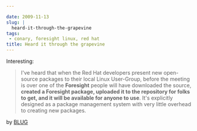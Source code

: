 ```yaml
---

date: 2009-11-13
slug: |
  heard-it-through-the-grapevine
tags:
 - conary, foresight linux, red hat
title: Heard it through the grapevine
---
```


Interesting:

> I've heard that when the Red Hat developers present new open-source
> packages to their local Linux User-Group, before the meeting is over
> one of the **Foresight** people will have downloaded the source,
> **created a Foresight package, uploaded it to the repository for folks
> to get, and it will be available for anyone to use**. It's explicitly
> designed as a package management system with very little overhead to
> creating new packages.

by
[BLUG](http://bloomingtonlinux.blogspot.com/2009/11/re-blug-newbee_5698.html)
